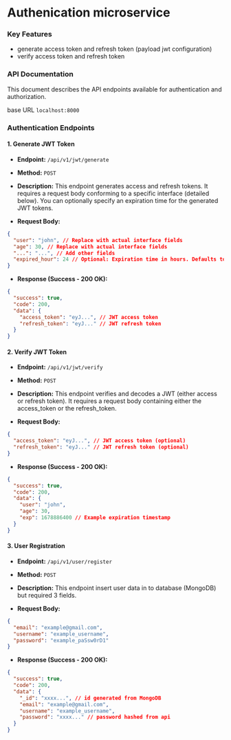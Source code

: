 # Authenication microservice

### Key Features

- generate access token and refresh token (payload jwt configuration)
- verify access token and refresh token

### API Documentation

This document describes the API endpoints available for authentication and authorization.

base URL `localhost:8000`

### Authentication Endpoints

#### 1. Generate JWT Token

- **Endpoint:** `/api/v1/jwt/generate`
- **Method:** `POST`
- **Description:** This endpoint generates access and refresh tokens. It requires a request body conforming to a specific interface (detailed below). You can optionally specify an expiration time for the generated JWT tokens.

- **Request Body:**

```json
{
  "user": "john", // Replace with actual interface fields
  "age": 30, // Replace with actual interface fields
  "...": "...", // Add other fields
  "expired_hour": 24 // Optional: Expiration time in hours. Defaults to a standard expiration if omitted.
}
```

- **Response (Success - 200 OK):**

```json
{
  "success": true,
  "code": 200,
  "data": {
    "access_token": "eyJ...", // JWT access token
    "refresh_token": "eyJ..." // JWT refresh token
  }
}
```

#### 2. Verify JWT Token

- **Endpoint:** `/api/v1/jwt/verify`
- **Method:** `POST`
- **Description:** This endpoint verifies and decodes a JWT (either access or refresh token). It requires a request body containing either the access_token or the refresh_token.

- **Request Body:**

```json
{
  "access_token": "eyJ...", // JWT access token (optional)
  "refresh_token": "eyJ..." // JWT refresh token (optional)
}
```

- **Response (Success - 200 OK):**

```json
{
  "success": true,
  "code": 200,
  "data": {
    "user": "john",
    "age": 30,
    "exp": 1678886400 // Example expiration timestamp
  }
}
```

#### 3. User Registration

- **Endpoint:** `/api/v1/user/register`
- **Method:** `POST`
- **Description:** This endpoint insert user data in to database (MongoDB) but required 3 fields.

- **Request Body:**

```json
{
  "email": "example@gmail.com",
  "username": "example_username",
  "password": "example_paSsw0rD1"
}
```

- **Response (Success - 200 OK):**

```json
{
  "success": true,
  "code": 200,
  "data": {
    "_id": "xxxx...", // id generated from MongoDB
    "email": "example@gmail.com",
    "username": "example_username",
    "password": "xxxx..." // password hashed from api
  }
}
```
